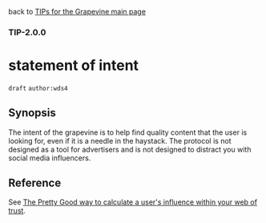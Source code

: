 back to [TIPs for the Grapevine main page](https://github.com/wds4/tapestry-protocol/blob/main/tips/grapevine/README.md)

### TIP-2.0.0
statement of intent
=====

`draft` `author:wds4`

## Synopsis

The intent of the grapevine is to help find quality content that the user is looking for, even if it is a needle in the haystack. The protocol is not designed as a tool for advertisers and is not designed to distract you with social media influencers.

## Reference

See [The Pretty Good way to calculate a user's influence within your web of trust](https://habla.news/a/naddr1qqxnzdes8q6rwv3hxs6rjvpeqgs98k45ww24g26dl8yatvefx3qrkaglp2yzu6dm3hv2vcxl822lqtgrqsqqqa28kn8wur).

